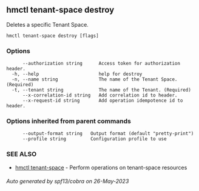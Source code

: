 ## hmctl tenant-space destroy

Deletes a specific Tenant Space.

```
hmctl tenant-space destroy [flags]
```

### Options

```
      --authorization string      Access token for authorization header.
  -h, --help                      help for destroy
  -n, --name string               The name of the Tenant Space. (Required)
  -t, --tenant string             The name of the Tenant. (Required)
      --x-correlation-id string   Add correlation id to header.
      --x-request-id string       Add operation idempotence id to header.
```

### Options inherited from parent commands

```
      --output-format string   Output format (default "pretty-print")
      --profile string         Configuration profile to use
```

### SEE ALSO

* [hmctl tenant-space](hmctl_tenant-space.md)	 - Perform operations on tenant-space resources

###### Auto generated by spf13/cobra on 26-May-2023
